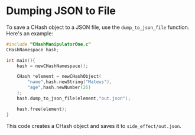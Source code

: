 # Dumping JSON to File

To save a CHash object to a JSON file, use the `dump_to_json_file` function. Here's an example:

```c
#include "CHashManipulatorOne.c"
CHashNamespace hash;

int main(){
    hash = newCHashNamespace();

    CHash *element = newCHashObject(
        "name",hash.newString("Mateus"),
        "age",hash.newNumber(26)
    );
    hash.dump_to_json_file(element,"out.json");

    hash.free(element);
}
```

This code creates a CHash object and saves it to `side_effect/out.json`.